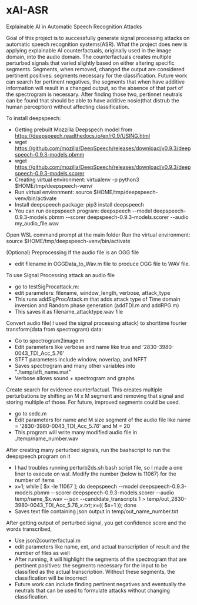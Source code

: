 # xAI-ASR
Explainable AI in Automatic Speech Recognition Attacks

Goal of this project is to successfully generate signal processing attacks on automatic speech recognition systems(ASR). What the project does new is applying explainable AI counterfactuals, originally used in the image domain, into the audio domain. The counterfactuals creates multiple perturbed signals that varied slightly based on either altering specific segments. Segments, when removed, changed the output are considered pertinent positives: segments necessary for the classification. Future work can search for pertinent negatives, the segments that when have additive information will result in a changed output, so the absence of that part of the spectrogram is necessary. After finding those two, pertinnet neutrals can be found that should be able to have additive nosie(that distrub the human perception) without affecting classification.

To install deepspeech:
- Getting prebuilt Mozzilla Deepspech model from https://deepspeech.readthedocs.io/en/r0.9/USING.html
- wget https://github.com/mozilla/DeepSpeech/releases/download/v0.9.3/deepspeech-0.9.3-models.pbmm
- wget https://github.com/mozilla/DeepSpeech/releases/download/v0.9.3/deepspeech-0.9.3-models.scorer
- Creating virtual environment: virtualenv -p python3 $HOME/tmp/deepspeech-venv/
- Run virtual environment: source $HOME/tmp/deepspeech-venv/bin/activate
- Install deepspeech package: pip3 install deepspeech
- You can run deepspeech program: deepspeech --model deepspeech-0.9.3-models.pbmm --scorer deepspeech-0.9.3-models.scorer --audio my_audio_file.wav

Open WSL command prompt at the main folder
Run the virtual environment: source $HOME/tmp/deepspeech-venv/bin/activate

(Optional) Preprocessing
if the audio file is an OGG file 
- edit filename in OGGData_to_Wav.m file to produce OGG file to WAV file.

To use Signal Processing attack an audio file
- go to testSigProcattack.m: 
- edit parameters: filename, window_length, verbose, attack_type
- This runs addSigProcAttack.m that adds attack type of  Time domain inversion and Random phase generation (addTDI.m and addRPG.m)
- This saves it as filename_attacktype.wav file


Convert audio file( I used the signal processing attack) to shorttime fourier transform(data from spectrogram) data:
- Go to spectrogram2image.m
- Edit parameters like verbose and name like true and '2830-3980-0043_TDI_Acc_5.76'
- STFT parameters include window, noverlap, and NFFT
- Saves spectrogram and many other variables into "./temp/stft_name.mat"
- Verbose allows sound + spectrogram and graphs

Create search for evidence counterfactual. This creates multiple perturbations by shifting an M x M segment and removing that signal and storing multiple of those. For future, improved segments could be used.
- go to sedc.m
- Edit parameters for name and M size segment of the audio file like name = '2830-3980-0043_TDI_Acc_5.76' and M = 20
- This program will write many modified audio file in ./temp/name_number.wav


After creating many perturbed signals, run the bashscript to run the deepspeech program on it
- I had troubles running perturb2ds.sh bash script file, so I made a one liner to execute on wsl. Modify the number (below is 11067) for the number of items 
- x=1; while [ $x -le 11067 ]; do deepspeech --model deepspeech-0.9.3-models.pbmm --scorer deepspeech-0.9.3-models.scorer  --audio temp/name_$x.wav  --json --candidate_transcripts 1 > temp/out_2830-3980-0043_TDI_Acc_5.76_$x.txt; x=$(( $x+1 )); done
- Saves text file containing json output in temp/out_name_number.txt


After getting output of perturbed signal, you get confidence score and the words transcribed,
- Use json2counterfactual.m 
- edit parameters like name, ext, and actual transcription of result and the number of files as well
- After running, it will highlight the segments of the spectrogram that are pertinent positives: the segments necessary for the input to be classified as the actual transcription. Without these segments, the classification will be incorrect
- Future work can include finding pertinent negatives and eventually the neutrals that can be used to formulate attacks without changing classification.










